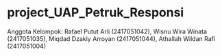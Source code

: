 # project_UAP_Petruk_Responsi
Anggota Kelompok: Rafael Putut Arli (2417051042),
Wisnu Wira Winata (2417051035),
Miqdad Dzakiy Arroyan (2417051044),
Athallah Wildan Rafi (2417051004)

